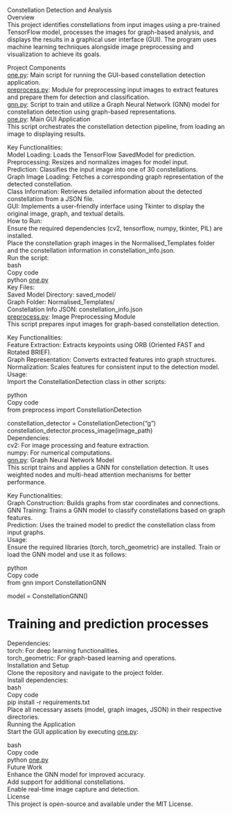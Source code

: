 <p class="has-line-data" data-line-start="0" data-line-end="3">Constellation Detection and Analysis<br>
Overview<br>
This project identifies constellations from input images using a pre-trained TensorFlow model, processes the images for graph-based analysis, and displays the results in a graphical user interface (GUI). The program uses machine learning techniques alongside image preprocessing and visualization to achieve its goals.</p>
<p class="has-line-data" data-line-start="4" data-line-end="10">Project Components<br>
<a href="http://one.py">one.py</a>: Main script for running the GUI-based constellation detection application.<br>
<a href="http://preprocess.py">preprocess.py</a>: Module for preprocessing input images to extract features and prepare them for detection and classification.<br>
<a href="http://gnn.py">gnn.py</a>: Script to train and utilize a Graph Neural Network (GNN) model for constellation detection using graph-based representations.<br>
<a href="http://one.py">one.py</a>: Main GUI Application<br>
This script orchestrates the constellation detection pipeline, from loading an image to displaying results.</p>
<p class="has-line-data" data-line-start="11" data-line-end="31">Key Functionalities:<br>
Model Loading: Loads the TensorFlow SavedModel for prediction.<br>
Preprocessing: Resizes and normalizes images for model input.<br>
Prediction: Classifies the input image into one of 30 constellations.<br>
Graph Image Loading: Fetches a corresponding graph representation of the detected constellation.<br>
Class Information: Retrieves detailed information about the detected constellation from a JSON file.<br>
GUI: Implements a user-friendly interface using Tkinter to display the original image, graph, and textual details.<br>
How to Run:<br>
Ensure the required dependencies (cv2, tensorflow, numpy, tkinter, PIL) are installed.<br>
Place the constellation graph images in the Normalised_Templates folder and the constellation information in constellation_info.json.<br>
Run the script:<br>
bash<br>
Copy code<br>
python <a href="http://one.py">one.py</a><br>
Key Files:<br>
Saved Model Directory: saved_model/<br>
Graph Folder: Normalised_Templates/<br>
Constellation Info JSON: constellation_info.json<br>
<a href="http://preprocess.py">preprocess.py</a>: Image Preprocessing Module<br>
This script prepares input images for graph-based constellation detection.</p>
<p class="has-line-data" data-line-start="32" data-line-end="38">Key Functionalities:<br>
Feature Extraction: Extracts keypoints using ORB (Oriented FAST and Rotated BRIEF).<br>
Graph Representation: Converts extracted features into graph structures.<br>
Normalization: Scales features for consistent input to the detection model.<br>
Usage:<br>
Import the ConstellationDetection class in other scripts:</p>
<p class="has-line-data" data-line-start="39" data-line-end="42">python<br>
Copy code<br>
from preprocess import ConstellationDetection</p>
<p class="has-line-data" data-line-start="43" data-line-end="50">constellation_detector = ConstellationDetection(“g”)<br>
constellation_detector.process_image(image_path)<br>
Dependencies:<br>
cv2: For image processing and feature extraction.<br>
numpy: For numerical computations.<br>
<a href="http://gnn.py">gnn.py</a>: Graph Neural Network Model<br>
This script trains and applies a GNN for constellation detection. It uses weighted nodes and multi-head attention mechanisms for better performance.</p>
<p class="has-line-data" data-line-start="51" data-line-end="57">Key Functionalities:<br>
Graph Construction: Builds graphs from star coordinates and connections.<br>
GNN Training: Trains a GNN model to classify constellations based on graph features.<br>
Prediction: Uses the trained model to predict the constellation class from input graphs.<br>
Usage:<br>
Ensure the required libraries (torch, torch_geometric) are installed. Train or load the GNN model and use it as follows:</p>
<p class="has-line-data" data-line-start="58" data-line-end="61">python<br>
Copy code<br>
from gnn import ConstellationGNN</p>
<p class="has-line-data" data-line-start="62" data-line-end="63">model = ConstellationGNN()</p>
<h1 class="code-line" data-line-start=63 data-line-end=64 ><a id="Training_and_prediction_processes_63"></a>Training and prediction processes</h1>
<p class="has-line-data" data-line-start="64" data-line-end="76">Dependencies:<br>
torch: For deep learning functionalities.<br>
torch_geometric: For graph-based learning and operations.<br>
Installation and Setup<br>
Clone the repository and navigate to the project folder.<br>
Install dependencies:<br>
bash<br>
Copy code<br>
pip install -r requirements.txt<br>
Place all necessary assets (model, graph images, JSON) in their respective directories.<br>
Running the Application<br>
Start the GUI application by executing <a href="http://one.py">one.py</a>:</p>
<p class="has-line-data" data-line-start="77" data-line-end="86">bash<br>
Copy code<br>
python <a href="http://one.py">one.py</a><br>
Future Work<br>
Enhance the GNN model for improved accuracy.<br>
Add support for additional constellations.<br>
Enable real-time image capture and detection.<br>
License<br>
This project is open-source and available under the MIT License.</p>

